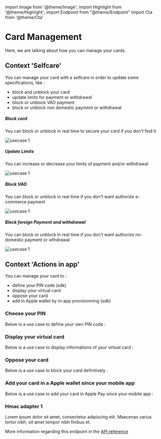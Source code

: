 import Image from '@theme/Image';
import Highlight from '@theme/Highlight';
import Endpoint from "@theme/Endpoint"
import Cta from '@theme/Cta'

# Card Management

Here, we are talking about how you can manage your cards.

## Context 'Selfcare'
You can manage your card with a selfcare in order to update some specifications, like : 
- block and unblock your card
- update limits for payment or withdrawal
- block or unblock VAD payment
- block or unblock non domestic payment or withdrawal
 
<Highlight type="tip">

 ##### Block card
 You can block or unblock in real time to secure your card if you don't find it

</Highlight>

<Image src="docs/Card_Self_Verrou.png" alt="usecase 1"/>

<Highlight type="tip">

 ##### Update Limits
 You can increase or decrease your limits of payment and/or withdrawal

<Image src="docs/Card_Self_UpdateLimits.png" alt="usecase 1"/>

</Highlight>

<Highlight type="tip">

 ##### Block VAD
 You can block or unblock in real time if you don't want authorize e-commerce payment

<Image src="docs/Card_Self_VAD.png" alt="usecase 1"/>

</Highlight>
 
<Highlight type="tip">

 ##### Block foreign Payment and withdrawal
 You can block or unblock in real time if you don't want authorize no-domestic payment or wthdrawal

<Image src="docs/Card_Self_ETR.png" alt="usecase 1"/>

</Highlight>

## Context 'Actions in app'
You can manage your card to : 
- define your PIN code (sdk)
- display your virtual card
- oppose your card 
- add in Apple wallet by in-app provisionning (sdk)

### Choose your PIN
Below is a use case to define your own PIN code :

### Display your virtual card
Below is a use case to display informations of your virtual card :

### Oppose your card
Below is a use case to block your card definitively :

### Add your card in a Apple wallet since your mobile app
Below is a use case to add your card in Apple Pay since your mobile app :

### Hmac adapter 1

Lorem ipsum dolor sit amet, consectetur adipiscing elit. Maecenas varius tortor nibh, sit amet tempor nibh finibus et.

More information regarding this endpoint in the [API reference](/api/Core)

<Endpoint apiUrl="/v1.0/migrationProxy" path="/api​/v1.0​/users​/{userid}​/kyc​/identitycontrol" method="post"/>

<!-- <Endpoint apiUrl="/v1.0/migrationProxy" path="​/api/v1.0/users/{userid}/cards/{id}" method="delete"/> -->

<Cta
  context="doc"
  ui="button"
  link="/api/Core"
  label="Try it out"
/>
